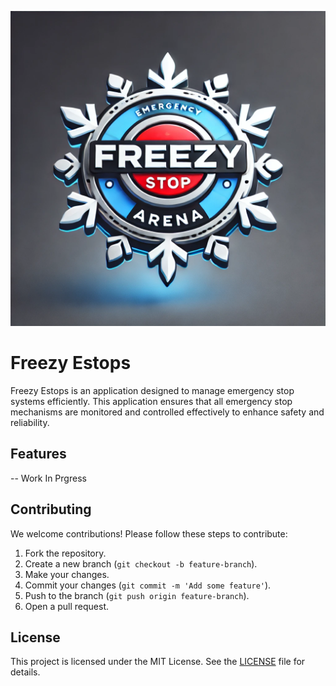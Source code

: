 ![logo](images/Freezy%20Arena%20EStops%20logo.png)
# Freezy Estops

Freezy Estops is an application designed to manage emergency stop systems efficiently. This application ensures that all emergency stop mechanisms are monitored and controlled effectively to enhance safety and reliability.

## Features

-- Work In Prgress

## Contributing

We welcome contributions! Please follow these steps to contribute:

1. Fork the repository.
2. Create a new branch (`git checkout -b feature-branch`).
3. Make your changes.
4. Commit your changes (`git commit -m 'Add some feature'`).
5. Push to the branch (`git push origin feature-branch`).
6. Open a pull request.

## License

This project is licensed under the MIT License. See the [LICENSE](LICENSE) file for details.

